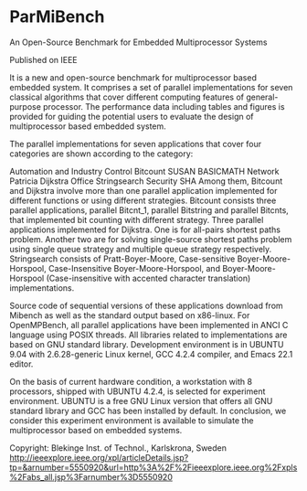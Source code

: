 # ParMiBench
An Open-Source Benchmark for Embedded Multiprocessor Systems

Published on IEEE

It is a new and open-source benchmark for multiprocessor based embedded system. It comprises a set of parallel implementations for seven classical algorithms that cover different computing features of general-purpose processor. The performance data including tables and figures is provided for guiding the potential users to evaluate the design of multiprocessor based embedded system.

The parallel implementations for seven applications that cover four categories are shown according to the category:

Automation and Industry Control
Bitcount
SUSAN
BASICMATH
Network
Patricia
Dijkstra
Office
Stringsearch
Security
SHA
Among them, Bitcount and Dijkstra involve more than one parallel application implemented for different functions or using different strategies. Bitcount consists three parallel applications, parallel Bitcnt_1, parallel Bitstring and parallel Bitcnts, that implemented bit counting with different strategy. Three parallel applications implemented for Dijkstra. One is for all-pairs shortest paths problem. Another two are for solving single-source shortest paths problem using single queue strategy and multiple queue strategy respectively. Stringsearch consists of Pratt-Boyer-Moore, Case-sensitive Boyer-Moore-Horspool, Case-Insensitive Boyer-Moore-Horspool, and Boyer-Moore-Horspool (Case-insensitive with accented character translation) implementations.

Source code of sequential versions of these applications download from Mibench as well as the standard output based on x86-linux. For OpenMPBench, all parallel applications have been implemented in ANCI C language using POSIX threads. All libraries related to implementations are based on GNU standard library. Development environment is in UBUNTU 9.04 with 2.6.28-generic Linux kernel, GCC 4.2.4 compiler, and Emacs 22.1 editor.

On the basis of current hardware condition, a workstation with 8 processors, shipped with UBUNTU 4.2.4, is selected for experiment environment. UBUNTU is a free GNU Linux version that offers all GNU standard library and GCC has been installed by default. In conclusion, we consider this experiment environment is available to simulate the multiprocessor based on embedded systems.

Copyright: Blekinge Inst. of Technol., Karlskrona, Sweden
http://ieeexplore.ieee.org/xpl/articleDetails.jsp?tp=&arnumber=5550920&url=http%3A%2F%2Fieeexplore.ieee.org%2Fxpls%2Fabs_all.jsp%3Farnumber%3D5550920